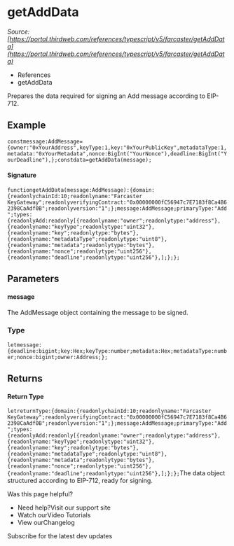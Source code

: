 # getAddData

*Source: [https://portal.thirdweb.com/references/typescript/v5/farcaster/getAddData](https://portal.thirdweb.com/references/typescript/v5/farcaster/getAddData)*

* References
* getAddData

Prepares the data required for signing an Add message according to EIP-712.

## Example

`constmessage:AddMessage={owner:"0xYourAddress",keyType:1,key:"0xYourPublicKey",metadataType:1,metadata:"0xYourMetadata",nonce:BigInt("YourNonce"),deadline:BigInt("YourDeadline"),};constdata=getAddData(message);`
#### Signature

`functiongetAddData(message:AddMessage):{domain:{readonlychainId:10;readonlyname:"Farcaster KeyGateway";readonlyverifyingContract:"0x00000000fC56947c7E7183f8Ca4B62398CaAdf0B";readonlyversion:"1";};message:AddMessage;primaryType:"Add";types:{readonlyAdd:readonly[{readonlyname:"owner";readonlytype:"address"},{readonlyname:"keyType";readonlytype:"uint32"},{readonlyname:"key";readonlytype:"bytes"},{readonlyname:"metadataType";readonlytype:"uint8"},{readonlyname:"metadata";readonlytype:"bytes"},{readonlyname:"nonce";readonlytype:"uint256"},{readonlyname:"deadline";readonlytype:"uint256"},];};};`
## Parameters

#### message

The AddMessage object containing the message to be signed.

### Type

`letmessage:{deadline:bigint;key:Hex;keyType:number;metadata:Hex;metadataType:number;nonce:bigint;owner:Address;};`
## Returns

#### Return Type

`letreturnType:{domain:{readonlychainId:10;readonlyname:"Farcaster KeyGateway";readonlyverifyingContract:"0x00000000fC56947c7E7183f8Ca4B62398CaAdf0B";readonlyversion:"1";};message:AddMessage;primaryType:"Add";types:{readonlyAdd:readonly[{readonlyname:"owner";readonlytype:"address"},{readonlyname:"keyType";readonlytype:"uint32"},{readonlyname:"key";readonlytype:"bytes"},{readonlyname:"metadataType";readonlytype:"uint8"},{readonlyname:"metadata";readonlytype:"bytes"},{readonlyname:"nonce";readonlytype:"uint256"},{readonlyname:"deadline";readonlytype:"uint256"},];};};`The data object structured according to EIP-712, ready for signing.

Was this page helpful?

* Need help?Visit our support site
* Watch ourVideo Tutorials
* View ourChangelog

Subscribe for the latest dev updates

